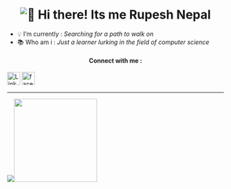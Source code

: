 <h1 align= "center" > <img src= "https://cdn.jsdelivr.net/gh/Readme-Workflows/Readme-Icons@main/icons/gifs/wave.gif" alt=👋> Hi there! Its me Rupesh Nepal</h1>





- 💡 I’m currently : *Searching for a path to walk on* 
- 📚 Who am i :  *Just a learner lurking in the field of computer science* 


<h4 align = "center"> Connect with me :</h4>

<p align= "left">
<a href = "https://www.linkedin.com/in/rupesh-nepal-62693920b/"><img src = "https://cdn-icons.flaticon.com/png/512/2504/premium/2504903.png?token=exp=1646477565~hmac=20cd76c7ff7dd1872f8ebaaab8c855a0" hight =30 width =30 alt= "LinkedIN"></img></a>
<a href ="https://www.facebook.com/rupesh.nepal.5099" > <img src = "https://cdn-icons.flaticon.com/png/512/3536/premium/3536505.png?token=exp=1646477606~hmac=490b1b966e641cb6e4b9b9bd9214ad8e" hight = 30 width = 30  alt = "facebook"></img></a>
</p>


 


 ---- 

<a href = "https://github.com/rex9840"><img src= "https://github-readme-stats.vercel.app/api?username=rex9840&count_private=true&show_icons=true&theme=gruvbox&include_all_commits=true"  align = "left "><img src = "https://github-readme-stats.vercel.app/api/top-langs/?username=rex9840&layout=compact" align = "center " height =193></a>





